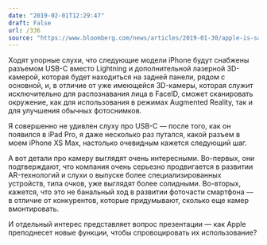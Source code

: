 ```yaml
---
date: "2019-02-01T12:29:47"
draft: False
url: /336
source: "https://www.bloomberg.com/news/articles/2019-01-30/apple-is-said-to-prep-new-3-d-camera-for-2020-iphones-in-ar-push"
---
```


Ходят упорные слухи, что следующие модели iPhone будут снабжены разъемом USB-C вместо Lightning и дополнительной лазерной 3D-камерой, которая будет находиться на задней панели, рядом с основной, и, в отличие от уже имеющейся 3D-камеры, которая служит исключительно для распознавания лица в FaceID, сможет сканировать окружение, как для использования в режимах Augmented Reality, так и для улучшения обычных фотоснимков.

Я совершенно не удивлен слуху про USB-C — после того, как он появился в iPad Pro, я даже несколько раз путался, какой разъем в моем iPhone XS Max, настолько очевидным кажется следующий шаг.

А вот детали про камеру выглядят очень интересными. Во-первых, они подтверждают, что компания очень серьезно продвигается в развитии AR-технологий и слухи о выпуске более специализированных устройств, типа очков, уже выглядят более солидными. Во-вторых, кажется, что это не банальный ход в развитии фоточасти смартфона — в отличие от конкурентов, которые придумывают, сколько еще камер вмонтировать.

И отдельный интерес представляет вопрос презентации — как Apple преподнесет новые функции, чтобы спровоцировать их использование?
